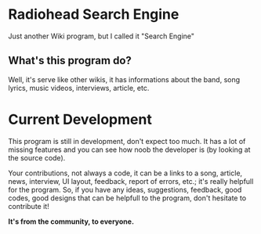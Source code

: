 # Radiohead Search Engine
Just another Wiki program, but I called it "Search Engine"

## What's this program do?
Well, it's serve like other wikis, it has informations about the band, song lyrics, music videos, interviews, article, etc.

# Current Development
This program is still in development, don't expect too much. It has a lot of missing features and you can see how noob the developer is (by looking at the source code).

Your contributions, not always a code, it can be a links to a song, article, news, interview, UI layout, feedback, report of errors, etc.; it's really helpfull for the program.
So, if you have any ideas, suggestions, feedback, good codes, good designs that can be helpfull to the program, don't hesitate to contribute it!

**It's from the community, to everyone.**
